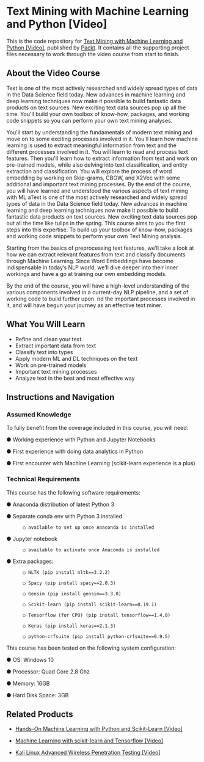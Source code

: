 


# Text Mining with Machine Learning and Python [Video]
This is the code repository for [Text Mining with Machine Learning and Python [Video]](https://www.packtpub.com/application-development/text-mining-machine-learning-and-python-video?utm_source=github&utm_medium=repository&utm_campaign=9781789137361), published by [Packt](https://www.packtpub.com/?utm_source=github). It contains all the supporting project files necessary to work through the video course from start to finish.
## About the Video Course
Text is one of the most actively researched and widely spread types of data in the Data Science field today. New advances in machine learning and deep learning techniques now make it possible to build fantastic data products on text sources. New exciting text data sources pop up all the time. You'll build your own toolbox of know-how, packages, and working code snippets so you can perform your own text mining analyses.

You'll start by understanding the fundamentals of modern text mining and move on to some exciting processes involved in it. You'll learn how machine learning is used to extract meaningful information from text and the different processes involved in it. You will learn to read and process text features. Then you'll learn how to extract information from text and work on pre-trained models, while also delving into text classification, and entity extraction and classification. You will explore the process of word embedding by working on Skip-grams, CBOW, and X2Vec with some additional and important text mining processes. By the end of the course, you will have learned and understood the various aspects of text mining with ML aText is one of the most actively researched and widely spread types of data in the Data Science field today. New advances in machine learning and deep learning techniques now make it possible to build fantastic data products on text sources. New exciting text data sources pop out all the time like tulips in the spring. This course aims to you the first steps into this expertise. To build up your toolbox of know-how, packages and working code snippets to perform your own Text Mining analysis.

Starting from the basics of preprocessing text features, we’ll take a look at how we can extract relevant features from text and classify documents through Machine Learning. Since Word Embeddings have become indispensable in today’s NLP world, we’ll dive deeper into their inner workings and have a go at training our own embedding models. 

By the end of the course, you will have a high-level understanding of the various components involved in a current-day NLP pipeline, and a set of working code to build further upon. 
nd the important processes involved in it, and will have begun your journey as an effective text miner.


<H2>What You Will Learn</H2>
<DIV class=book-info-will-learn-text>
<UL>
<LI>Refine and clean your text
<LI>Extract important data from text
<LI>Classify text into types
<LI>Apply modern ML and DL techniques on the text 
<LI>Work on pre-trained models 
<LI>Important text mining processes
<LI>Analyze text in the best and most effective way</LI></UL></DIV>

## Instructions and Navigation
### Assumed Knowledge
To fully benefit from the coverage included in this course, you will need:<br/>

●	Working experience with Python and Jupyter Notebooks

●	First experience with doing data analytics in Python

●	First encounter with Machine Learning (scikit-learn experience is a plus)


### Technical Requirements
This course has the following software requirements:<br/>

●	Anaconda distribution of latest Python 3

●	Separate conda env with Python 3 installed

          ○	available to set up once Anaconda is installed

●	Jupyter notebook

          ○	available to activate once Anaconda is installed

●	Extra packages:

          ○	NLTK (pip install nltk==3.2.2)

          ○	Spacy (pip install spacy==2.0.3)

          ○	Gensim (pip install gensim==3.3.0)

          ○	Scikit-learn (pip install scikit-learn==0.19.1)

          ○	Tensorflow (for CPU) (pip install tensorflow==1.4.0)

          ○	Keras (pip install keras==2.1.3)

          ○	python-crfsuite (pip install python-crfsuite==0.9.5)

This course has been tested on the following system configuration:

●	OS: Windows 10

●	Processor: Quad Core 2.8 Ghz

●	Memory: 16GB

●	Hard Disk Space: 3GB



## Related Products
* [Hands-On Machine Learning with Python and Scikit-Learn [Video]](https://www.packtpub.com/big-data-and-business-intelligence/hands-machine-learning-python-and-scikit-learn-video?utm_source=github&utm_medium=repository&utm_campaign=9781788991056)

* [Machine Learning with scikit-learn and Tensorflow [Video]](https://www.packtpub.com/big-data-and-business-intelligence/machine-learning-scikit-learn-and-tensorflow-video?utm_source=github&utm_medium=repository&utm_campaign=9781788629928)

* [Kali Linux Advanced Wireless Penetration Testing [Video]](https://www.packtpub.com/networking-and-servers/kali-linux-advanced-wireless-penetration-testing-video?utm_source=github&utm_medium=repository&utm_campaign=9781788832342)


